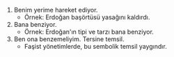 1. Benim yerime hareket ediyor.
	- Örnek: Erdoğan başörtüsü yasağını kaldırdı.
2. Bana benziyor.
	- Örnek: Erdoğan'ın tipi ve tarzı bana benziyor.
3. Ben ona benzemeliyim. Tersine temsil.
	- Faşist yönetimlerde, bu sembolik temsil yaygındır.